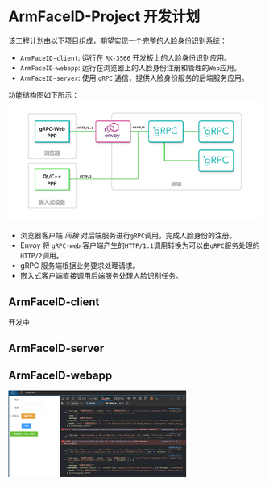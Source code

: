 # ArmFaceID-Project 开发计划

该工程计划由以下项目组成，期望实现一个完整的人脸身份识别系统：

- `ArmFaceID-client`: 运行在 `RK-3566` 开发板上的人脸身份识别应用。
- `ArmFaceID-webapp`: 运行在浏览器上的人脸身份注册和管理的`Web`应用。
- `ArmFaceID-server`: 使用 `gRPC` 通信，提供人脸身份服务的后端服务应用。

功能结构图如下所示：
![alt text](struct.drawio.png)

- 浏览器客户端 *间接* 对后端服务进行`gRPC`调用，完成人脸身份的注册。
- Envoy 将 `gRPC-web` 客户端产生的`HTTP/1.1`调用转换为可以由`gRPC`服务处理的`HTTP/2`调用。
- gRPC 服务端根据业务要求处理请求。
- 嵌入式客户端直接调用后端服务处理人脸识别任务。

## ArmFaceID-client

开发中

## ArmFaceID-server

## ArmFaceID-webapp

<img src="./web-demo.png" width=70% alt="img" />
